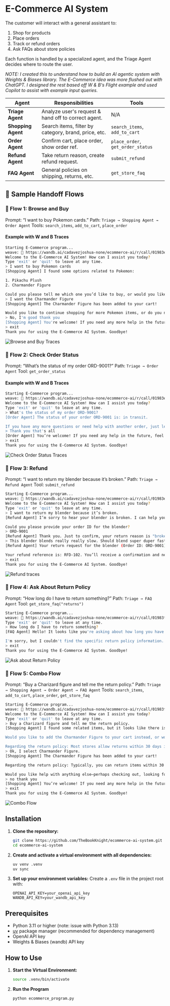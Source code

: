 # E-Commerce AI System

The customer will interact with a general assistant to:

1. Shop for products
2. Place orders
3. Track or refund orders
4. Ask FAQs about store policies

Each function is handled by a specialized agent, and the Triage Agent decides where to route the user.

*NOTE: I created this to understand how to build an AI agentic system with Weights & Biases library. The E-Commerce idea was more flushed out with ChatGPT. I designed the rest based off W & B's Flight example and used Copilot to assist with example input queries.*

| Agent              | Responsibilities                                     | Tools                             |
| ------------------ | ---------------------------------------------------- | --------------------------------- |
| **Triage Agent**   | Analyze user's request & hand off to correct agent.  | N/A                               |
| **Shopping Agent** | Search items, filter by category, brand, price, etc. | `search_items`, `add_to_cart`     |
| **Order Agent**    | Confirm cart, place order, show order ref.           | `place_order`, `get_order_status` |
| **Refund Agent**   | Take return reason, create refund request.           | `submit_refund`                   |
| **FAQ Agent**      | General policies on shipping, returns, etc.          | `get_store_faq`                   |

## 🔁 Sample Handoff Flows
### 🔹 Flow 1: Browse and Buy
Prompt: “I want to buy Pokemon cards.”
Path: `Triage → Shopping Agent → Order Agent`
Tools: `search_items`, `add_to_cart`, `place_order`

#### Example with W and B Traces

```bash
Starting E-Commerce program...
weave: 🍩 https://wandb.ai/cadavezjoshua-none/ecommerce-ai/r/call/01983ef0-b466-7079-ad72-121b8fced8f5
Welcome to the E-Commerce AI System! How can I assist you today?
Type 'exit' or 'quit' to leave at any time.
> I want to buy Pokemon cards
[Shopping Agent] I found some options related to Pokemon:

1. Pikachu Plush
2. Charmander Figure

Could you please tell me which one you’d like to buy, or would you like to see more options specifically for Pokemon trading cards?
> I want the Charmander Figure
[Shopping Agent] The Charmander Figure has been added to your cart!

Would you like to continue shopping for more Pokemon items, or do you need any further assistance with your purchase?
> No, I'm good thank you
[Shopping Agent] You're welcome! If you need any more help in the future, just let me know. Have a great day and enjoy your Charmander Figure!
> exit
Thank you for using the E-Commerce AI System. Goodbye!
```
![Browse and Buy Traces](Flow-1.png)

### 🔹 Flow 2: Check Order Status
Prompt: “What’s the status of my order ORD-9001?”
Path: `Triage → Order Agent`
Tool: `get_order_status`

#### Example with W and B Traces
```bash
Starting E-Commerce program...
weave: 🍩 https://wandb.ai/cadavezjoshua-none/ecommerce-ai/r/call/01983ef7-412f-7da4-b453-bc71727f8107
Welcome to the E-Commerce AI System! How can I assist you today?
Type 'exit' or 'quit' to leave at any time.
> What's the status of my order ORD-9001?
[Order Agent] The status of your order ORD-9001 is: in transit.

If you have any more questions or need help with another order, just let me know!
> Thank you that's all
[Order Agent] You’re welcome! If you need any help in the future, feel free to reach out. Have a great day! 😊
> exit
Thank you for using the E-Commerce AI System. Goodbye!
```

![Check Order Status Traces](Flow-2.png)

### 🔹 Flow 3: Refund
Prompt: “I want to return my blender because it’s broken.”
Path: `Triage → Refund Agent`
Tool: `submit_refund`

```bash
Starting E-Commerce program...
weave: 🍩 https://wandb.ai/cadavezjoshua-none/ecommerce-ai/r/call/01983efb-27d8-7d78-9c2b-4e7788a6b69c
Welcome to the E-Commerce AI System! How can I assist you today?
Type 'exit' or 'quit' to leave at any time.
> I want to return my blender because it’s broken.
[Refund Agent] I’m sorry to hear your blender is broken. I can help you with your return.

Could you please provide your order ID for the blender?
> ORD-9001
[Refund Agent] Thank you. Just to confirm, your return reason is "broken." Is that correct, or would you like to add any more details about the issue?
> This blender blends really really slow. Should blend super duper fast!
[Refund Agent] Your return request for the blender (Order ID: ORD-9001) has been submitted because it blends very slowly and should blend much faster.

Your refund reference is: RFD-102. You’ll receive a confirmation and next steps shortly. If you need further assistance, just let me know!
> exit
Thank you for using the E-Commerce AI System. Goodbye!
```

![Refund traces](Flow-3.png)

### 🔹 Flow 4: Ask About Return Policy
Prompt: “How long do I have to return something?”
Path: `Triage → FAQ Agent`
Tool: `get_store_faq("returns")`

```bash
Starting E-Commerce program...
weave: 🍩 https://wandb.ai/cadavezjoshua-none/ecommerce-ai/r/call/01983f00-9084-7772-bcd1-c519501c5c3b
Type 'exit' or 'quit' to leave at any time.
> How long do I have to return something?
[FAQ Agent] Hello! It looks like you're asking about how long you have to return something.

I'm sorry, but I couldn't find the specific return policy information. Would you like help with something else, or is there another question about returns you have in mind? If you know which store or website you're asking about, please let me know and I’ll try to help further!
> exit
Thank you for using the E-Commerce AI System. Goodbye!
```

![Ask about Return Policy](Flow-4.png)

### 🔹 Flow 5: Combo Flow
Prompt: “Buy a Charizard figure and tell me the return policy.”
Path: `Triage → Shopping Agent → Order Agent → FAQ Agent`
Tools: `search_items`, `add_to_cart`, `place_order`, `get_store_faq`

```bash
Starting E-Commerce program...
weave: 🍩 https://wandb.ai/cadavezjoshua-none/ecommerce-ai/r/call/01983f02-5d53-798a-b65a-fb6f84c5c9ff
Welcome to the E-Commerce AI System! How can I assist you today?
Type 'exit' or 'quit' to leave at any time.
> Buy a Charizard figure and tell me the return policy.                                     
[Shopping Agent] I found some related items, but it looks like there isn't an exact match for a Charizard figure right now. The closest option available is a "Charmander Figure."

Would you like to add the Charmander Figure to your cart instead, or would you prefer to search for something else?

Regarding the return policy: Most stores allow returns within 30 days if the item is unused and in its original packaging, but I can provide specific details once you select your item. Let me know how you'd like to proceed!
> Ok, I select Charmander Figure.
[Shopping Agent] The Charmander Figure has been added to your cart!

Regarding the return policy: Typically, you can return items within 30 days as long as they are unused and in their original packaging. If you need more detailed information or have specific questions about returns, let me know!

Would you like help with anything else—perhaps checking out, looking for another item, or more details on the return process?
> no thank you
[Shopping Agent] You’re welcome! If you need any more help in the future, just let me know. Have a great day and enjoy your Charmander Figure!
> exit
Thank you for using the E-Commerce AI System. Goodbye!
```

![Combo Flow](Flow-5.png)

## Installation

1. **Clone the repository:**
    ```bash
    git clone https://github.com/TheBookKnight/ecommerce-ai-system.git
    cd ecommerce-ai-system
    ```

2. **Create and activate a virtual environment with all dependencies:**
    ```bash
    uv venv .venv
    uv sync
    ```

3. **Set up your environment variables:**
    Create a `.env` file in the project root with:
    ```env
    OPENAI_API_KEY=your_openai_api_key
    WANDB_API_KEY=your_wandb_api_key
    ```

## Prerequisites

- Python 3.11 or higher (note: issue with Python 3.13)
- [uv](https://github.com/astral-sh/uv) package manager (recommended for dependency management)
- OpenAI API key
- Weights & Biases (wandb) API key

## How to Use

1. **Start the Virtual Environment:**
    ```bash
    source .venv/bin/activate
    ```

2. **Run the Program**
    ```bash
    python ecommerce_program.py
    ```